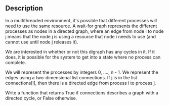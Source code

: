 ## Description
In a multithreaded environment, it's possible that different processes will need to use the same resource. A wait-for graph represents 
the different processes as nodes in a directed graph, where an edge from node i to node j means that the node j is using a resource 
that node i needs to use (and cannot use until node j releases it).

We are interested in whether or not this digraph has any cycles in it. If it does, it is possible for the system to get into a state where no process can complete.

We will represent the processes by integers 0, ...., n - 1. We represent the edges using a two-dimensional list connections. If j is in the list connections[i], then there is a directed edge from process i to process j.

Write a function that returns True if connections describes a graph with a directed cycle, or False otherwise.